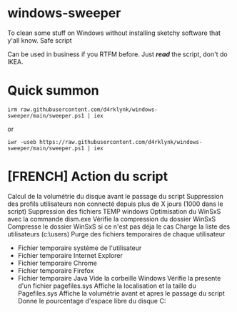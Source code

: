 # windows-sweeper
To clean some stuff on Windows without installing sketchy software that y'all know. Safe script

Can be used in business if you RTFM before. Just ***read*** the script, don't do IKEA.

# Quick summon

`irm raw.githubusercontent.com/d4rklynk/windows-sweeper/main/sweeper.ps1 | iex`

or

`iwr -useb https://raw.githubusercontent.com/d4rklynk/windows-sweeper/main/sweeper.ps1 | iex`

# [FRENCH] Action du script
Calcul de la volumétrie du disque avant le passage du script
Suppression des profils utilisateurs non connecté depuis plus de X jours (1000 dans le script)
Suppression des fichiers TEMP windows
Optimisation du WinSxS avec la commande dism.exe
Vérifie la compression du dossier WinSxS
Compresse le dossier WinSxS si ce n'est pas déja le cas
Charge la liste des utilisateurs (c:\users\)
Purge des fichiers temporaires de chaque utilisateur
 - Fichier temporaire systéme de l'utilisateur
 - Fichier temporaire Internet Explorer
 - Fichier temporaire Chrome
 - Fichier temporaire Firefox
 - Fichier temporaire Java
 Vide la corbeille Windows
 Vérifie la presente d'un fichier pagefiles.sys
 Affiche la localisation et la taille du Pagefiles.sys
 Affiche la volumétrie avant et apres le passage du script
 Donne le pourcentage d'espace libre du disque C:

